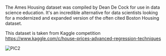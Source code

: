 The Ames Housing dataset was compiled by Dean De Cock for use in data science education. 
It's an incredible alternative for data scientists looking for a modernized and expanded version of the often cited Boston Housing dataset. 


This dataset is taken from Kaggle competition
https://www.kaggle.com/c/house-prices-advanced-regression-techniques


![PIC2](https://user-images.githubusercontent.com/85544024/141435997-9e30b637-42a5-4353-ad06-399d31fa03b5.png)

